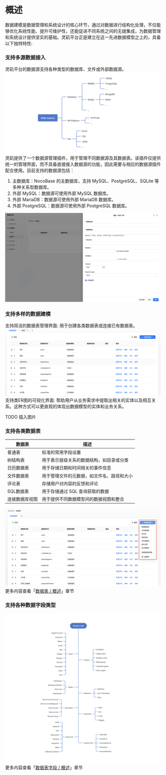 # 概述
数据建模是数据管理和系统设计的核心环节，通过对数据进行结构化处理，不仅能够优化系统性能、提升可维护性，还能促进不同系统之间的无缝集成，为数据管理和系统设计提供坚实的基础。灵矶平台正是建立在这一先进数据模型之上的，具备以下独特特性:

### 支持多源数据接入
灵矶平台的数据源支持各种类型的数据库、文件或外部数据源。
![](../../../../public/datasource.png)
灵矶提供了一个数据源管理插件，用于管理不同数据源及其数据表。该插件仅提供统一的管理界面，而不具备直接接入数据源的功能，因此需要与相应的数据源插件配合使用。目前支持的数据源包括：

1. 主数据库：NocoBase 的主数据库，支持 MySQL、PostgreSQL、SQLite 等多种关系型数据库。
2. 外部 MySQL：数据源可使用外部 MySQL 数据库。
3. 外部 MariaDB：数据源可使用外部 MariaDB 数据库。
4. 外部 PostgreSQL：数据源可使用外部 PostgreSQL 数据库。

![](../../../../public/REST_API.png)

### 支持多样的数据建模
支持简洁的数据表管理界面: 用于创建各类数据表或连接已有数据表。
![](../../../../public/datasource_table.png)
支持类ER图的可视化界面: 帮助用户从业务需求中提取出相关的实体以及相互关系。这种方式可以更直观的体现出数据模型的实体和业务关系。

TODO 插入图片

### 支持各类数据表
| 数据表 | 描述                     |
|----------|--------------------------|
| 普通表 | 标准的常用字段设置        |
| 树结构表 | 用于表示层级关系的数据结构，如目录或分类 |
| 日历数据表 | 用于存储日期和时间相关的事件信息 |
| 文件数据表 | 用于管理文件的元数据，如文件名、路径和大小 |
| 评论表| 存储用户对内容的反馈和评论 |
| SQL数据表 | 用于存储通过 SQL 查询获取的数据 |
| 连接数据库视图 | 用于提供不同数据模型间的数据视图和整合 |

![](../../../../public/datasource_tablecreate.png)
更多内容查看「[数据表 / 概述](./collection/overview.md)」章节

### 支持各种数据字段类型
![](../../../../public/datasource_fields.png)
更多内容查看「[数据表字段 / 概述](./field/overview.md)」章节
